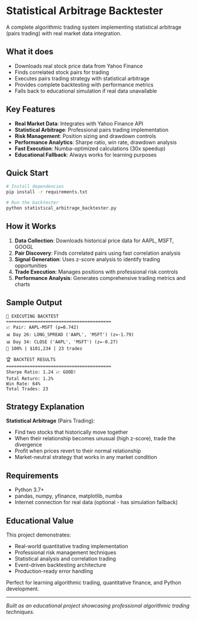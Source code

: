 # Statistical Arbitrage Backtester

A complete algorithmic trading system implementing statistical arbitrage (pairs trading) with real market data integration.

## What it does

- Downloads real stock price data from Yahoo Finance
- Finds correlated stock pairs for trading
- Executes pairs trading strategy with statistical arbitrage
- Provides complete backtesting with performance metrics
- Falls back to educational simulation if real data unavailable

## Key Features

- **Real Market Data**: Integrates with Yahoo Finance API
- **Statistical Arbitrage**: Professional pairs trading implementation  
- **Risk Management**: Position sizing and drawdown controls
- **Performance Analytics**: Sharpe ratio, win rate, drawdown analysis
- **Fast Execution**: Numba-optimized calculations (30x speedup)
- **Educational Fallback**: Always works for learning purposes

## Quick Start

```bash
# Install dependencies
pip install -r requirements.txt

# Run the backtester
python statistical_arbitrage_backtester.py
```

## How it Works

1. **Data Collection**: Downloads historical price data for AAPL, MSFT, GOOGL
2. **Pair Discovery**: Finds correlated pairs using fast correlation analysis
3. **Signal Generation**: Uses z-score analysis to identify trading opportunities
4. **Trade Execution**: Manages positions with professional risk controls
5. **Performance Analysis**: Generates comprehensive trading metrics and charts

## Sample Output

```
🎯 EXECUTING BACKTEST
========================================
📈 Pair: AAPL-MSFT (ρ=0.742)
📊 Day 26: LONG_SPREAD ('AAPL', 'MSFT') (z=-1.79)
📊 Day 34: CLOSE ('AAPL', 'MSFT') (z=-0.27)
🎯 100% | $101,234 | 23 trades

🏆 BACKTEST RESULTS
========================================
Sharpe Ratio: 1.24 📈 GOOD!
Total Return: 1.2%
Win Rate: 64%
Total Trades: 23
```

## Strategy Explanation

**Statistical Arbitrage** (Pairs Trading):
- Find two stocks that historically move together
- When their relationship becomes unusual (high z-score), trade the divergence
- Profit when prices revert to their normal relationship
- Market-neutral strategy that works in any market condition

## Requirements

- Python 3.7+
- pandas, numpy, yfinance, matplotlib, numba
- Internet connection for real data (optional - has simulation fallback)

## Educational Value

This project demonstrates:
- Real-world quantitative trading implementation
- Professional risk management techniques
- Statistical analysis and correlation trading
- Event-driven backtesting architecture
- Production-ready error handling

Perfect for learning algorithmic trading, quantitative finance, and Python development.

---

*Built as an educational project showcasing professional algorithmic trading techniques.*
